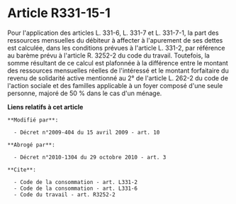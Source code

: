 # Article R331-15-1

Pour l'application des articles L. 331-6, L. 331-7 et L. 331-7-1, la part des ressources mensuelles du débiteur à affecter à
l'apurement de ses dettes est calculée, dans les conditions prévues à l'article L. 331-2, par référence au barème prévu à
l'article R. 3252-2 du code du travail. Toutefois, la somme résultant de ce calcul est plafonnée à la différence entre le
montant des ressources mensuelles réelles de l'intéressé et le montant     forfaitaire du revenu de solidarité active
mentionné au 2° de l'article L. 262-2 du code de l'action sociale et des familles applicable à un foyer composé d'une seule
personne, majoré de 50 % dans le cas d'un ménage.

**Liens relatifs à cet article**

	**Modifié par**:

	  - Décret n°2009-404 du 15 avril 2009 - art. 10

	**Abrogé par**:

	  - Décret n°2010-1304 du 29 octobre 2010 - art. 3

	**Cite**:

	  - Code de la consommation - art. L331-2
	  - Code de la consommation - art. L331-6
	  - Code du travail - art. R3252-2
